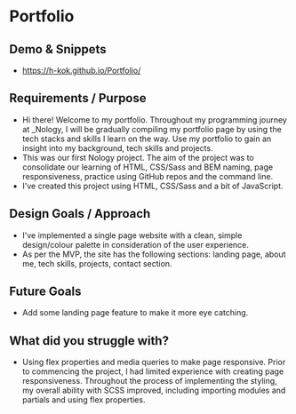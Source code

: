 # Portfolio

## Demo & Snippets

-   https://h-kok.github.io/Portfolio/

## Requirements / Purpose

-   Hi there! Welcome to my portfolio. Throughout my programming journey at \_Nology, I will be gradually compiling my portfolio page by using the tech stacks and skills I learn on the way. Use my portfolio to gain an insight into my background, tech skills and projects.
-   This was our first Nology project. The aim of the project was to consolidate our learning of HTML, CSS/Sass and BEM naming, page responsiveness, practice using GitHub repos and the command line.
-   I've created this project using HTML, CSS/Sass and a bit of JavaScript.

## Design Goals / Approach

-   I've implemented a single page website with a clean, simple design/colour palette in consideration of the user experience.
-   As per the MVP, the site has the following sections: landing page, about me, tech skills, projects, contact section.

## Future Goals

-   Add some landing page feature to make it more eye catching.

## What did you struggle with?

-   Using flex properties and media queries to make page responsive. Prior to commencing the project, I had limited experience with creating page responsiveness. Throughout the process of implementing the styling, my overall ability with SCSS improved, including importing modules and partials and using flex properties.
